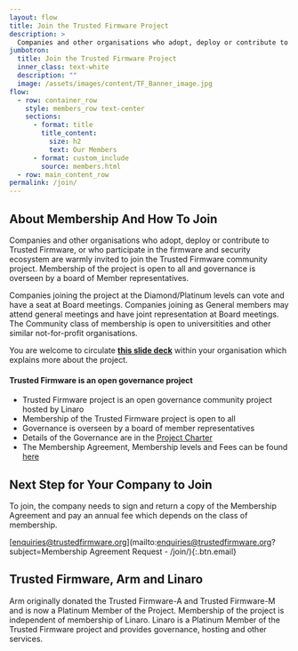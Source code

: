 ```yaml
---
layout: flow
title: Join the Trusted Firmware Project
description: >
  Companies and other organisations who adopt, deploy or contribute to Trusted Firmware, or who participate in the firmware and security ecosystem are warmly invited to join the Trusted Firmware community project. Membership of the project is open to all and governance is overseen by a board of Member representatives.
jumbotron:
  title: Join the Trusted Firmware Project
  inner_class: text-white
  description: ""
  image: /assets/images/content/TF_Banner_image.jpg
flow:
  - row: container_row
    style: members_row text-center
    sections:
      - format: title
        title_content:
          size: h2
          text: Our Members
      - format: custom_include
        source: members.html
  - row: main_content_row
permalink: /join/
---
```


## About Membership And How To Join

Companies and other organisations who adopt, deploy or contribute to Trusted Firmware, or who participate in the firmware and security ecosystem are warmly invited to join the Trusted Firmware community project. Membership of the project is open to all and governance is overseen by a board of Member representatives.

Companies joining the project at the Diamond/Platinum levels can vote and have a seat at Board meetings. Companies joining as General members may attend general meetings and have joint representation at Board meetings. The Community class of membership is open to universitities and other similar not-for-profit organisations.

You are welcome to circulate **[this slide deck](/docs/TrustedFirmware_2021_Sept.pdf)** within your organisation which explains more about the project.

#### Trusted Firmware is an open governance project

- Trusted Firmware project is an open governance community project hosted by Linaro
- Membership of the Trusted Firmware project is open to all
- Governance is overseen by a board of member representatives
- Details of the Governance are in the [Project Charter](/docs/Trusted_Firmware_Charter_v_2021_07_14.pdf)
- The Membership Agreement, Membership levels and Fees can be found [here](/docs/Trusted_Firmware_Membership_Agreement_and_Fee_Table_v_2021_07_14.pdf)

## Next Step for Your Company to Join

To join, the company needs to sign and return a copy of the Membership Agreement and pay an annual fee which depends on the class of membership.

[enquiries@trustedfirmware.org](mailto:enquiries@trustedfirmware.org?subject=Membership Agreement Request - /join/){:.btn.email}

## Trusted Firmware, Arm and Linaro

Arm originally donated the Trusted Firmware-A and Trusted Firmware-M and is now a Platinum Member of the Project. Membership of the project is independent of membership of Linaro. Linaro is a Platinum Member of the Trusted Firmware project and provides governance, hosting and other services.
